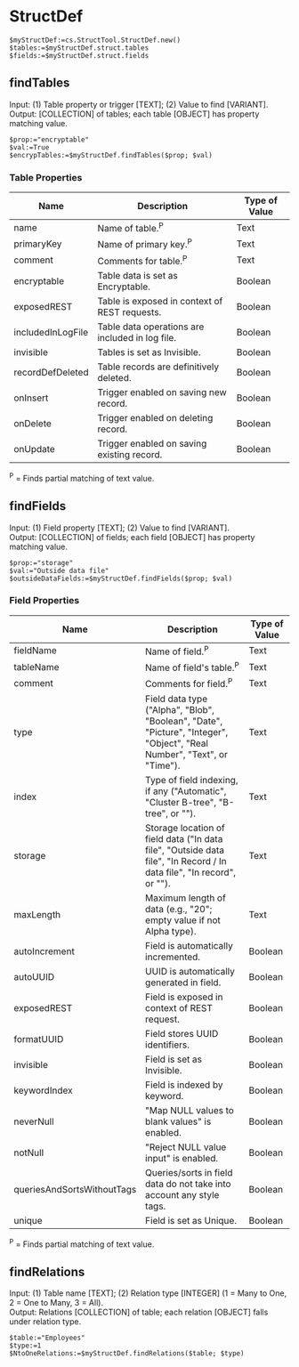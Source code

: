 # StructDef

```
$myStructDef:=cs.StructTool.StructDef.new()
$tables:=$myStructDef.struct.tables
$fields:=$myStructDef.struct.fields
```

## findTables 
Input: (1) Table property or trigger [TEXT]; (2) Value to find [VARIANT]. \
Output: [COLLECTION] of tables; each table [OBJECT] has property matching value.

```
$prop:="encryptable"
$val:=True
$encrypTables:=$myStructDef.findTables($prop; $val)
```
### Table Properties
| Name      | Description | Type of Value |
| ----------- | ----------- | ----------- |
| name      | Name of table.<sup>P</sup>  | Text       |
| primaryKey   | Name of primary key.<sup>P</sup> | Text      |
| comment   | Comments for table.<sup>P</sup>  | Text      |
| encryptable      | Table data is set as Encryptable.  | Boolean       |
| exposedREST   | Table is exposed in context of REST requests.        | Boolean      |
| includedInLogFile   | Table data operations are included in log file.        | Boolean      |              
| invisible     | Tables is set as Invisible.       | Boolean       |
| recordDefDeleted   | Table records are definitively deleted.      | Boolean      |  
| onInsert   | Trigger enabled on saving new record.        | Boolean      |
| onDelete   | Trigger enabled on deleting record.         | Boolean      |   
| onUpdate   | Trigger enabled on saving existing record.         | Boolean      |    

<sup>P</sup> = Finds partial matching of text value.

## findFields
Input: (1) Field property [TEXT]; (2) Value to find [VARIANT]. \
Output: [COLLECTION] of fields; each field [OBJECT] has property matching value.

```
$prop:="storage"
$val:="Outside data file"
$outsideDataFields:=$myStructDef.findFields($prop; $val)
```
### Field Properties
| Name      | Description | Type of Value |
| ----------- | ----------- | ----------- |
| fieldName      | Name of field.<sup>P</sup>  | Text       |
| tableName   | Name of field's table.<sup>P</sup> | Text      |
| comment   | Comments for field.<sup>P</sup>  | Text      |
| type      | Field data type ("Alpha", "Blob", "Boolean", "Date", "Picture", "Integer", "Object", "Real Number", "Text", or "Time").  | Text       |
| index   | Type of field indexing, if any ("Automatic", "Cluster B-tree", "B-tree", or "").        | Text      |
| storage   | Storage location of field data ("In data file", "Outside data file", "In Record / In data file", "In record", or ""). | Text      |              
| maxLength     | Maximum length of data (e.g., "20"; empty value if not Alpha type).       | Text       |
| autoIncrement   | Field is automatically incremented.      | Boolean      |  
| autoUUID   | UUID is automatically generated in field.        | Boolean      |
| exposedREST   | Field is exposed in context of REST request.         | Boolean      |   
| formatUUID   | Field stores UUID identifiers.          | Boolean      |    
| invisible   | Field is set as Invisible.          | Boolean      |  
| keywordIndex   | Field is indexed by keyword.          | Boolean      |  
| neverNull   | "Map NULL values to blank values" is enabled.        | Boolean      |   
| notNull   | "Reject NULL value input" is enabled.        | Boolean      |    
| queriesAndSortsWithoutTags   | Queries/sorts in field data do not take into account any style tags.  | Boolean      |  
| unique   | Field is set as Unique.          | Boolean      |  

<sup>P</sup> = Finds partial matching of text value. 


## findRelations
Input: (1) Table name [TEXT]; (2) Relation type [INTEGER] (1 = Many to One, 2 = One to Many, 3 = All). \
Output: Relations [COLLECTION] of table; each relation [OBJECT] falls under relation type.

```
$table:="Employees"
$type:=1
$NtoOneRelations:=$myStructDef.findRelations($table; $type)
```